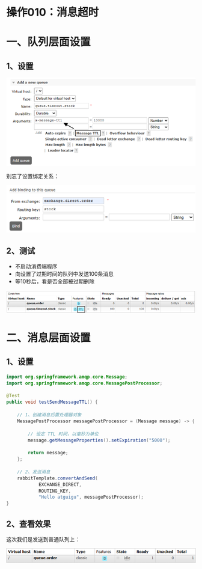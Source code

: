 # 操作010：消息超时

# 一、队列层面设置

## 1、设置

![image-20231107162548129](assets/image-20231107162548129.png)



别忘了设置绑定关系：

![image-20231107162705883](assets/image-20231107162705883.png)



## 2、测试

- 不启动消费端程序
- 向设置了过期时间的队列中发送100条消息
- 等10秒后，看是否全部被过期删除

![image-20231107163052001](assets/image-20231107163052001.png)



# 二、消息层面设置

## 1、设置

```java
import org.springframework.amqp.core.Message;
import org.springframework.amqp.core.MessagePostProcessor;

@Test  
public void testSendMessageTTL() {  
  
    // 1、创建消息后置处理器对象  
    MessagePostProcessor messagePostProcessor = (Message message) -> {  
  
        // 设定 TTL 时间，以毫秒为单位
        message.getMessageProperties().setExpiration("5000");  
  
        return message;
    };
  
    // 2、发送消息  
    rabbitTemplate.convertAndSend(    
            EXCHANGE_DIRECT,     
            ROUTING_KEY,     
            "Hello atguigu", messagePostProcessor);    
}
```



## 2、查看效果

这次我们是发送到普通队列上：

![image-20231107163534385](assets/image-20231107163534385.png)